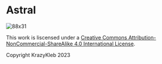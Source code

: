 # Astral

![88x31](https://licensebuttons.net/l/by-nc-sa/4.0/88x31.png)

This work is liscensed under a [Creative Commons Attribution-NonCommercial-ShareAlike 4.0 International License](http://creativecommons.org/licenses/by-nc-sa/4.0/).

Copyright KrazyKleb 2023
